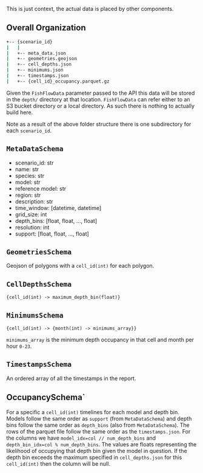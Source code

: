 This is just context, the actual data is placed by other components. 

## Overall Organization

```bash
+-- {scenario_id}
|   | 
|   +-- meta_data.json
|   +-- geometries.geojson
|   +-- cell_depths.json
|   +-- minimums.json
|   +-- timestamps.json
|   +-- {cell_id}_occupancy.parquet.gz
```

Given the `FishFlowData` parameter passed to the API this data will be stored in the `depth/` directory at that location. `FishFlowData` can refer either to an S3 bucket directory or a local directory. As such there is nothing to actually build here.

Note as a result of the above folder structure there is one subdirectory for each `scenario_id`.

## `MetaDataSchema`

- scenario_id: str
- name: str
- species: str
- model: str
- reference model: str
- region: str
- description: str
- time_window: \[datetime, datetime]
- grid_size: int
- depth_bins: \[float, float, ..., float]
- resolution: int
- support: \[float, float, ..., float]

## `GeometriesSchema`

Geojson of polygons with a `cell_id(int)` for each polygon. 

## `CellDepthsSchema`

`{cell_id(int) -> maximum_depth_bin(float)}`

## `MinimumsSchema`

`{cell_id(int) -> {month(int) -> minimums_array}}`

`minimums_array` is the minimum depth occupancy in that cell and month per hour `0-23`.

## `TimestampsSchema`

An ordered array of all the timestamps in the report.

## OccupancySchema`

For a specific a `cell_id(int)` timelines for each model and depth bin. Models follow the same order as `support` (from `MetaDataSchema`) and depth bins follow the same order as `depth_bins` (also from `MetaDataSchema`). The rows of the parquet file follow the same order as the `timestamps.json`. For the columns we have `model_idx=col // num_depth_bins` and `depth_bin_idx=col % num_depth_bins`. The values are floats representing the likelihood of occupying that depth bin given the model in question. If the depth bin exceeds the maximum specified in `cell_depths.json` for this `cell_id(int)` then the column will be null. 

